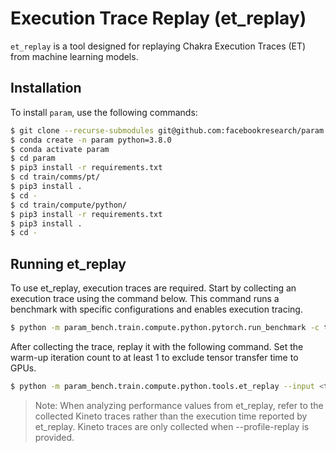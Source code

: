 # Execution Trace Replay (et_replay)
`et_replay` is a tool designed for replaying Chakra Execution Traces (ET) from machine learning models.

## Installation
To install `param`, use the following commands:

```bash
$ git clone --recurse-submodules git@github.com:facebookresearch/param.git
$ conda create -n param python=3.8.0
$ conda activate param
$ cd param
$ pip3 install -r requirements.txt
$ cd train/comms/pt/
$ pip3 install .
$ cd -
$ cd train/compute/python/
$ pip3 install -r requirements.txt
$ pip3 install .
$ cd -
```

## Running et_replay
To use et_replay, execution traces are required.
Start by collecting an execution trace using the command below. This command runs a benchmark with specific configurations and enables execution tracing.
```bash
$ python -m param_bench.train.compute.python.pytorch.run_benchmark -c train/compute/python/examples/pytorch/configs/simple_add.json --et
```

After collecting the trace, replay it with the following command. Set the warm-up iteration count to at least 1 to exclude tensor transfer time to GPUs.
```bash
$ python -m param_bench.train.compute.python.tools.et_replay --input <trace_path> --warmup-iter 10 --iter 50 --compute --profile-replay
```

> Note: When analyzing performance values from et_replay, refer to the collected Kineto traces rather than the execution time reported by et_replay. Kineto traces are only collected when --profile-replay is provided.
